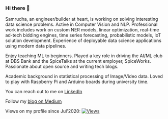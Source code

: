 ### Hi there 👋

<!--
**samrudh/samrudh** is a ✨ _special_ ✨ repository because its `README.md` (this file) appears on your GitHub profile.

Here are some ideas to get you started:

- 🔭 I’m currently working on ...
- 🌱 I’m currently learning ...
- 👯 I’m looking to collaborate on ...
- 🤔 I’m looking for help with ...
- 💬 Ask me about ...
- 📫 How to reach me: ...
- 😄 Pronouns: ...
- ⚡ Fun fact: ...
-->

Samrudha, an engineer/builder at heart, is working on solving interesting data science problems. Active in Computer Vision and NLP.  Professional work includes work on custom NER models, linear optimization, real-time ad-tech bidding engines, time series forecasting, probabilistic models, IoT solution development.  Experience of deployable data science applications using modern data pipelines.

Enjoy teaching ML to beginners. Played a key role in driving the AI/ML club at DBS Bank and the SpiceTalks at the current employer, SpiceWorks. Passionate about open source and writing tech blogs. 

Academic background in statistical processing of Image/Video data. Loved to play with Raspberry Pi and Arduino boards during university time. 

You can reach out to me on [LinkedIn](https://www.linkedin.com/in/samrudha-kelkar-data-science/)


Follow my [blog on Medium](https://medium.com/tech-that-works)

Views on my profile since Jul'2020: [![Views](http://hits.dwyl.com/samrudh/samrudh/samrudh.svg)](http://hits.dwyl.com/samrudh/samrudh/samrudh)
